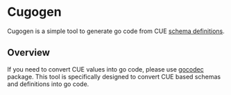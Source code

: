 # Cugogen
Cugogen is a simple tool to generate go code from CUE [schema definitions](https://cuelang.org/docs/usecases/datadef/).

## Overview

If you need to convert CUE values into go code, please use [gocodec](https://pkg.go.dev/cuelang.org/go@v0.4.3/encoding/gocode) package. This tool is
specifically designed to convert CUE based schemas and definitions into go code. 

